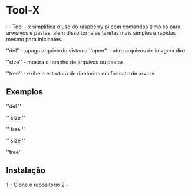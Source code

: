 # Tool-X

--
Tool - x simplifica o uso do raspberry pi com comandos simples para arwuivos e pastas, alem disso torna as tarefas mais simples e rapidas mesmo para iniciantes.

''del'' - apaga arquivo do sistema
''open'' - abre arquivos de imagem dire

''size'' - mostra o tamnho de arquivos ou pastas

''tree'' - exibe a estrutura de diretorios em formato de arvore

## Exemplos
''del '' 


'' size ''


'' tree ''


'' size ''


''tree''


## Instalação

1 - Clone o repositorio
2 - 








